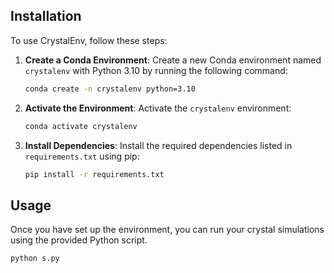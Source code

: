 ## Installation

To use CrystalEnv, follow these steps:

1. **Create a Conda Environment**: Create a new Conda environment named `crystalenv` with Python 3.10 by running the following command:
    ```bash
    conda create -n crystalenv python=3.10
    ```

2. **Activate the Environment**: Activate the `crystalenv` environment:
    ```bash
    conda activate crystalenv
    ```

3. **Install Dependencies**: Install the required dependencies listed in `requirements.txt` using pip:
    ```bash
    pip install -r requirements.txt
    ```

## Usage

Once you have set up the environment, you can run your crystal simulations using the provided Python script.

```bash
python s.py
